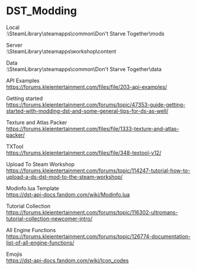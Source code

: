 # DST_Modding

Local  
:\SteamLibrary\steamapps\common\Don't Starve Together\mods

Server  
:\SteamLibrary\steamapps\workshop\content

Data  
:\SteamLibrary\steamapps\common\Don't Starve Together\data

API Examples  
https://forums.kleientertainment.com/files/file/203-api-examples/

Getting started  
https://forums.kleientertainment.com/forums/topic/47353-guide-getting-started-with-modding-dst-and-some-general-tips-for-ds-as-well/

Texture and Atlas Packer  
https://forums.kleientertainment.com/files/file/1333-texture-and-atlas-packer/

TXTool   
https://forums.kleientertainment.com/files/file/348-textool-v12/

Upload To Steam Workshop  
https://forums.kleientertainment.com/forums/topic/114247-tutorial-how-to-upload-a-ds-dst-mod-to-the-steam-workshop/

Modinfo.lua Template   
https://dst-api-docs.fandom.com/wiki/Modinfo.lua

Tutorial Collection   
https://forums.kleientertainment.com/forums/topic/116302-ultromans-tutorial-collection-newcomer-intro/

All Engine Functions   
https://forums.kleientertainment.com/forums/topic/126774-documentation-list-of-all-engine-functions/

Emojis   
https://dst-api-docs.fandom.com/wiki/Icon_codes
